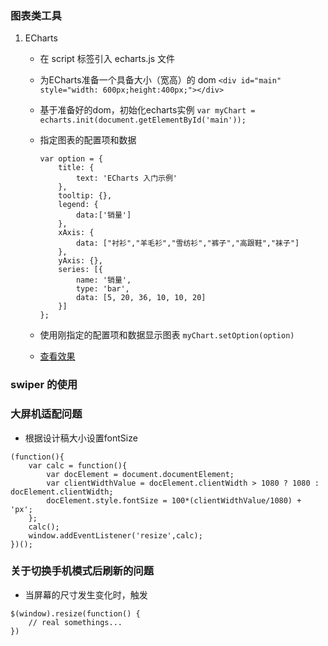 ### 图表类工具
1. ECharts
    - 在 script 标签引入 echarts.js 文件
    - 为ECharts准备一个具备大小（宽高）的 dom `<div id="main" style="width: 600px;height:400px;"></div>`
    - 基于准备好的dom，初始化echarts实例 `var myChart = echarts.init(document.getElementById('main'));`
    - 指定图表的配置项和数据
    
        ```
        var option = {
            title: {
                text: 'ECharts 入门示例'
            },
            tooltip: {},
            legend: {
                data:['销量']
            },
            xAxis: {
                data: ["衬衫","羊毛衫","雪纺衫","裤子","高跟鞋","袜子"]
            },
            yAxis: {},
            series: [{
                name: '销量',
                type: 'bar',
                data: [5, 20, 36, 10, 10, 20]
            }]
        };
        ```
    - 使用刚指定的配置项和数据显示图表 `myChart.setOption(option)`
    - [查看效果](http://www.echartsjs.com/gallery/editor.html?c=doc-example/getting-started)

### swiper 的使用

### 大屏机适配问题
- 根据设计稿大小设置fontSize

```
(function(){
    var calc = function(){
        var docElement = document.documentElement;
        var clientWidthValue = docElement.clientWidth > 1080 ? 1080 : docElement.clientWidth;
        docElement.style.fontSize = 100*(clientWidthValue/1080) + 'px';
    };
    calc();
    window.addEventListener('resize',calc);
})();
```

### 关于切换手机模式后刷新的问题
- 当屏幕的尺寸发生变化时，触发

```
$(window).resize(function() {
    // real somethings...
})
```

